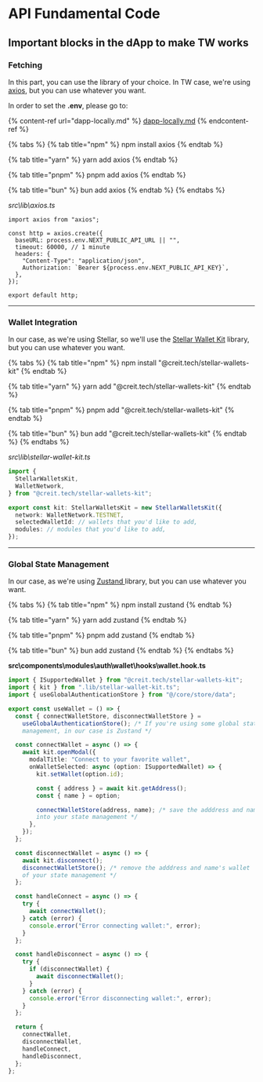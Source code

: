 # API Fundamental Code

## Important blocks in the dApp to make TW works

### Fetching

In this part, you can use the library of your choice. In TW case, we're using [axios](https://axios-http.com/docs/intro), but you can use whatever you want.

In order to set the **.env**, please go to:

{% content-ref url="dapp-locally.md" %}
[dapp-locally.md](dapp-locally.md)
{% endcontent-ref %}

{% tabs %}
{% tab title="npm" %}
npm install axios
{% endtab %}

{% tab title="yarn" %}
yarn add axios
{% endtab %}

{% tab title="pnpm" %}
pnpm add axios
{% endtab %}

{% tab title="bun" %}
bun add axios
{% endtab %}
{% endtabs %}



_src\lib\axios.ts_

```tsx
import axios from "axios";

const http = axios.create({
  baseURL: process.env.NEXT_PUBLIC_API_URL || "",
  timeout: 60000, // 1 minute
  headers: {
    "Content-Type": "application/json",
    Authorization: `Bearer ${process.env.NEXT_PUBLIC_API_KEY}`,
  },
});

export default http;
```

***

### Wallet Integration

In our case, as we're using Stellar, so we'll use the [Stellar Wallet Kit](https://stellarwalletskit.dev) library, but you can use whatever you want.

{% tabs %}
{% tab title="npm" %}
npm install "@creit.tech/stellar-wallets-kit"
{% endtab %}

{% tab title="yarn" %}
yarn add "@creit.tech/stellar-wallets-kit"
{% endtab %}

{% tab title="pnpm" %}
pnpm add "@creit.tech/stellar-wallets-kit"
{% endtab %}

{% tab title="bun" %}
bun add "@creit.tech/stellar-wallets-kit"
{% endtab %}
{% endtabs %}



_src\lib\stellar-wallet-kit.ts_

```typescript
import {
  StellarWalletsKit,
  WalletNetwork,
} from "@creit.tech/stellar-wallets-kit";

export const kit: StellarWalletsKit = new StellarWalletsKit({
  network: WalletNetwork.TESTNET,
  selectedWalletId: // wallets that you'd like to add,
  modules: // modules that you'd like to add,
});

```

***

### Global State Management

In our case, as we're using  [Zustand ](https://zustand-demo.pmnd.rs)library, but you can use whatever you want.

{% tabs %}
{% tab title="npm" %}
npm install zustand
{% endtab %}

{% tab title="yarn" %}
yarn add zustand
{% endtab %}

{% tab title="pnpm" %}
pnpm add zustand
{% endtab %}

{% tab title="bun" %}
bun add zustand
{% endtab %}
{% endtabs %}



**src\components\modules\auth\wallet\hooks\wallet.hook.ts**

```typescript
import { ISupportedWallet } from "@creit.tech/stellar-wallets-kit";
import { kit } from ".lib/stellar-wallet-kit.ts";
import { useGlobalAuthenticationStore } from "@/core/store/data";

export const useWallet = () => {
  const { connectWalletStore, disconnectWalletStore } =
    useGlobalAuthenticationStore(); /* If you're using some global state 
    management, in our case is Zustand */

  const connectWallet = async () => {
    await kit.openModal({
      modalTitle: "Connect to your favorite wallet",
      onWalletSelected: async (option: ISupportedWallet) => {
        kit.setWallet(option.id);

        const { address } = await kit.getAddress();
        const { name } = option;

        connectWalletStore(address, name); /* save the adddress and name's wallet 
        into your state management */
      },
    });
  };

  const disconnectWallet = async () => {
    await kit.disconnect();
    disconnectWalletStore(); /* remove the adddress and name's wallet 
    of your state management */
  };

  const handleConnect = async () => {
    try {
      await connectWallet();
    } catch (error) {
      console.error("Error connecting wallet:", error);
    }
  };

  const handleDisconnect = async () => {
    try {
      if (disconnectWallet) {
        await disconnectWallet();
      }
    } catch (error) {
      console.error("Error disconnecting wallet:", error);
    }
  };

  return {
    connectWallet,
    disconnectWallet,
    handleConnect,
    handleDisconnect,
  };
};

```

